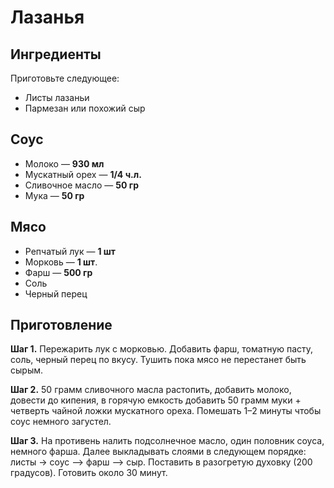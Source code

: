 # Лазанья

## Ингредиенты

Приготовьте следующее:

- Листы лазаньи
- Пармезан или похожий сыр

## Соус

- Молоко — **930 мл**
- Мускатный орех — **1/4 ч.л.**
- Сливочное масло — **50 гр**
- Мука — **50 гр**

## Мясо

- Репчатый лук — **1 шт**
- Морковь — **1 шт**.
- Фарш — **500 гр**
- Соль
- Черный перец

## Приготовление

**Шаг 1.** Пережарить лук с морковью. Добавить фарш, томатную пасту, соль,
черный перец по вкусу. Тушить пока мясо не перестанет быть сырым.

**Шаг 2.** 50 грамм сливочного масла растопить, добавить молоко, довести до
кипения, в горячую емкость добавить 50 грамм муки + четверть чайной ложки
мускатного ореха. Помешать 1–2 минуты чтобы соус немного загустел.

**Шаг 3.** На противень налить подсолнечное масло, один половник соуса, немного
фарша. Далее выкладывать слоями в следующем порядке: листы -> соус –> фарш –>
сыр. Поставить в разогретую духовку (200 градусов). Готовить около 30 минут.
